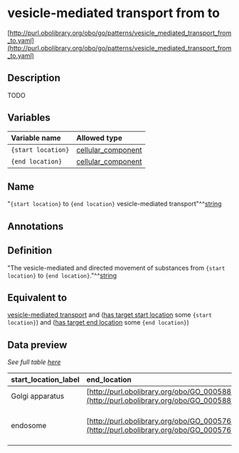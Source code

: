 # vesicle-mediated transport from to

[http://purl.obolibrary.org/obo/go/patterns/vesicle_mediated_transport_from_to.yaml](http://purl.obolibrary.org/obo/go/patterns/vesicle_mediated_transport_from_to.yaml)

## Description

TODO




## Variables

| Variable name | Allowed type |
|:--------------|:-------------|
| `{start location}` | [cellular_component](http://purl.obolibrary.org/obo/GO_0005575) |
| `{end location}` | [cellular_component](http://purl.obolibrary.org/obo/GO_0005575) |

## Name

"`{start location}` to `{end location}` vesicle-mediated transport"^^[string](http://www.w3.org/2001/XMLSchema#string)

## Annotations



## Definition

"The vesicle-mediated and directed movement of substances from `{start location}` to `{end location}`."^^[string](http://www.w3.org/2001/XMLSchema#string)

## Equivalent to

[vesicle-mediated transport](http://purl.obolibrary.org/obo/GO_0016192)  and ([has target start location](http://purl.obolibrary.org/obo/RO_0002338) some `{start location}`)  and ([has target end location](http://purl.obolibrary.org/obo/RO_0002339) some `{end location}`)







## Data preview

*See full table [here](https://github.com/geneontology/go-ontology/tree/master/src/design_patterns/vesicle_mediated_transport_from_to.tsv)*

| start_location_label | end_location | defined_class_label | end_location_label | start_location | defined_class |
|:--|:--|:--|:--|:--|:--|
| Golgi apparatus | [http://purl.obolibrary.org/obo/GO_0005886](http://purl.obolibrary.org/obo/GO_0005886) | Golgi to plasma membrane transport | plasma membrane | [http://purl.obolibrary.org/obo/GO_0005794](http://purl.obolibrary.org/obo/GO_0005794) | [http://purl.obolibrary.org/obo/GO_0006893](http://purl.obolibrary.org/obo/GO_0006893) |
| endosome | [http://purl.obolibrary.org/obo/GO_0005768](http://purl.obolibrary.org/obo/GO_0005768) | vesicle-mediated transport between endosomal compartments | endosome | [http://purl.obolibrary.org/obo/GO_0005768](http://purl.obolibrary.org/obo/GO_0005768) | [http://purl.obolibrary.org/obo/GO_0098927](http://purl.obolibrary.org/obo/GO_0098927) |

